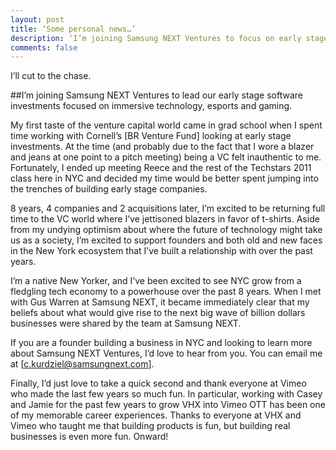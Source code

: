 ```yaml
---
layout: post
title: ‘Some personal news…’
description: ‘I’m joining Samsung NEXT Ventures to focus on early stage software investments focused on immersive media, gaming and the next generation of internet users.’
comments: false
--- 
```


I’ll cut to the chase. 

##I’m joining Samsung NEXT Ventures to lead our early stage software investments focused on immersive technology, esports and gaming.

My first taste of the venture capital world came in grad school when I spent time working with Cornell’s [BR Venture Fund] looking at early stage investments. At the time (and probably due to the fact that I wore a blazer and jeans at one point to a pitch meeting) being a VC felt inauthentic to me. Fortunately, I ended up meeting Reece and the rest of the Techstars 2011 class here in NYC and decided my time would be better spent jumping into the trenches of building early stage companies.

8 years, 4 companies and 2 acquisitions later, I’m excited to be returning full time to the VC world where I’ve jettisoned blazers in favor of t-shirts. Aside from my undying optimism about where the future of technology might take us as a society, I’m excited to support founders and both old and new faces in the New York ecosystem that I’ve built a relationship with over the past years.

I’m a native New Yorker, and I’ve been excited to see NYC grow from a fledgling tech economy to a powerhouse over the past 8 years. When I met with Gus Warren at Samsung NEXT, it became immediately clear that my beliefs about what would give rise to the next big wave of billion dollars businesses were shared by the team at Samsung NEXT.

If you are a founder building a business in NYC and looking to learn more about Samsung NEXT Ventures, I’d love to hear from you. You can email me at [c.kurdziel@samsungnext.com].

Finally, I’d just love to take a quick second and thank everyone at Vimeo who made the last few years so much fun. In particular, working with Casey and Jamie for the past few years to grow VHX into Vimeo OTT has been one of my memorable career experiences. Thanks to everyone at VHX and Vimeo who taught me that building products is fun, but building real businesses is even more fun. Onward!
